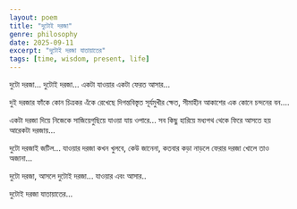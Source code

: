 ```yaml
---
layout: poem
title: "দুটোই দরজা"
genre: philosophy
date: 2025-09-11
excerpt: "দুটোই দরজা যাতায়াতের"
tags: [time, wisdom, present, life]
---
```


দুটো দরজা...
দুটোই দরজা...
একটা যাওয়ার 
একটা ফেরত আসার...

দুই দরজার ফাঁকে কোন চিত্রকর 
এঁকে রেখেছে দিগন্তবিস্তৃত সূর্যমুখীর ক্ষেত,
সীমাহীন আকাশের এক কোনে 
চন্দনের বন.... 

একটা দরজা দিয়ে নিজেকে সাজিয়েগুছিয়ে 
যাওয়া যায় ওপারে...
সব কিছু হারিয়ে মধ্যপথ থেকে
ফিরে আসতে হয় আরেকটা দরজায়...

দুটো দরজাই জটিল... 
যাওয়ার দরজা কখন খুলবে, কেউ জানেনা,
কতবার কড়া নাড়লে ফেরার দরজা খোলে
তাও অজানা... 

দুটো দরজা, আসলে
দুটোই দরজা...
যাওয়ার এবং আসার..

দুটোই দরজা যাতায়াতের...
